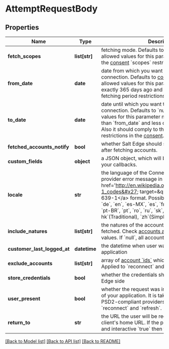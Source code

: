# AttemptRequestBody

## Properties
Name | Type | Description | Notes
------------ | ------------- | ------------- | -------------
**fetch_scopes** | **list[str]** | fetching mode. Defaults to [consent](#consents-object) scopes. The allowed values for this parameter must comply to the [consent](#consents-object) &#x60;scopes&#x60; restriction.  | [optional] 
**from_date** | **date** | date from which you want to fetch data for your connection. Defaults to [consent](#consents-object) &#x60;from_date&#x60;. The allowed values for this parameter must be within exactly 365 days ago and it should comply to the fetching period restrictions in the [consent](#consents-object). | [optional] 
**to_date** | **date** | date until which you want to fetch data for your connection. Defaults to &#x60;null&#x60; (today). The allowed values for this parameter must be equal or more than &#x60;from_date&#x60; and less or equal than tomorrow. Also it should comply to the fetching period restrictions in the [consent](#consents-object). | [optional] 
**fetched_accounts_notify** | **bool** | whether Salt Edge should send a success callback after fetching accounts. | [optional] 
**custom_fields** | **object** | a JSON object, which will be sent back on any of your callbacks. | [optional] 
**locale** | **str** | the language of the Connect widget or/and provider error message in the &lt;a href&#x3D;&#x27;http://en.wikipedia.org/wiki/List_of_ISO_639-1_codes&#x27; target&#x3D;\&quot;_blank\&quot;&gt;ISO 639-1&lt;/a&gt; format. Possible values are: &#x60;bg&#x60;, &#x60;cz&#x60;, &#x60;de&#x60;, &#x60;en&#x60;, &#x60;es-MX&#x60;, &#x60;es&#x60;, &#x60;fr&#x60;, &#x60;he&#x60;, &#x60;hu&#x60;, &#x60;it&#x60;, &#x60;nl&#x60;, &#x60;pl&#x60;, &#x60;pt-BR&#x60;, &#x60;pt&#x60;, &#x60;ro&#x60;, &#x60;ru&#x60;, &#x60;sk&#x60;, &#x60;tr&#x60;, &#x60;uk&#x60;, &#x60;zh-hk&#x60;(Traditional), &#x60;zh&#x60;(Simplified). Defaults to &#x60;en&#x60; | [optional] 
**include_natures** | **list[str]** | the natures of the accounts that need to be fetched. Check [accounts attributes](#accounts-attributes) for possible values. If &#x60;null&#x60;, all accounts will be fetched. | [optional] 
**customer_last_logged_at** | **datetime** | the datetime when user was last active in your application | [optional] 
**exclude_accounts** | **list[str]** | array of [account &#x60;ids&#x60;](#accounts-list) which will not be fetched. Applied to &#x60;reconnect&#x60; and &#x60;refresh&#x60; atempts. | [optional] 
**store_credentials** | **bool** | whether the credentials should be stored on Salt Edge side | 
**user_present** | **bool** | whether the request was initiated by the end-user of your application. It is taken into account only for PSD2-compliant providers and used for &#x60;reconnect&#x60; and &#x60;refresh&#x60;. | [optional] 
**return_to** | **str** | the URL the user will be redirected to, defaults to client&#x27;s home URL. If the provider has &#x60;api&#x60; mode and interactive &#x60;true&#x60; then this field is &#x60;mandatory&#x60;. | [optional] 

[[Back to Model list]](../README.md#documentation-for-models) [[Back to API list]](../README.md#documentation-for-api-endpoints) [[Back to README]](../README.md)

